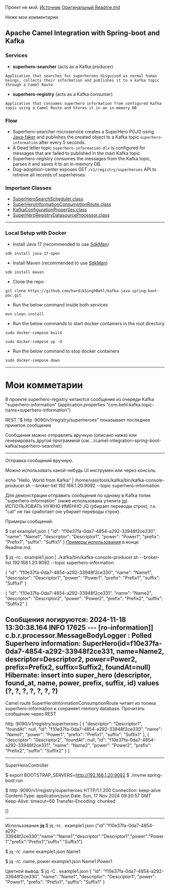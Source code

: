 Проект не мой.
[Источник](https://github.com/hardikSinghBehl/camel-integration-spring-boot-kafka)
[Оригинальный Readme.md](https://github.com/hardikSinghBehl/camel-integration-spring-boot-kafka/Readme.md)

Ниже мои комментарии.

## Apache Camel Integration with Spring-boot and Kafka
### Services
* **superhero-searcher** (acts as a Kafka producer)

```
Application that searches for superheroes disguised as normal human beings, collects their information and publishes it to a kafka topic through a Camel Route
```
* **superhero-registry** (acts as a Kafka consumer)
```
Application that consumes superhero information from configured Kafka topic using a Camel Route and Stores it in an in-memory DB
```
### Flow 
* Superhero-searcher microservice creates a SuperHero POJO using [Java-faker](https://github.com/DiUS/java-faker) and publishes the created object to a Kafka topic `superhero-information` after every 5 seconds.
* A Dead letter topic `superhero-information-dlx` is configured for messages that are failed to published in the main Kafka topic 
* Superhero-registry consumes the messages from the Kafka topic, parses it and saves it to an in-memory DB.
* Dog-adoptiion-center exposes GET `/v1/registry/superheroes` API to retreive all records of superheroes
### Important Classes
* [SuperHeroSearchScheduler.class](https://github.com/hardikSinghBehl/camel-integration-spring-boot-kafka/blob/main/superhero-searcher/src/main/java/com/behl/searcher/route/SuperHeroSearchScheduler.java)
* [SuperHeroInformationConsumptionRoute.class](https://github.com/hardikSinghBehl/camel-integration-spring-boot-kafka/blob/main/superhero-registry/src/main/java/com/behl/registry/route/SuperHeroInformationConsumptionRoute.java)
* [KafkaConfigurationProperties.class](https://github.com/hardikSinghBehl/camel-integration-spring-boot-kafka/blob/main/superhero-searcher/src/main/java/com/behl/searcher/properties/KafkaConfigurationProperties.java)
* [SuperHeroRegistryDatasourceProcessor.class](https://github.com/hardikSinghBehl/camel-integration-spring-boot-kafka/blob/main/superhero-registry/src/main/java/com/behl/registry/processor/SuperHeroRegistryDatasourceProcessor.java)
---

### Local Setup with Docker

* Install Java 17 (recommended to use [SdkMan](https://sdkman.io))

```
sdk install java 17-open
```

* Install Maven (recommended to use [SdkMan](https://sdkman.io))

```
sdk install maven
```
* Clone the repo

```
git clone https://github.com/hardikSinghBehl/kafka-java-spring-boot-poc.git
```

* Run the below command inside both services

```
mvn clean install
```

* Run the below commands to start docker containers in the root directory

```
sudo docker-compose build
```

```
sudo docker-compose up -d
```

* Run the below command to stop docker containers

```
sudo docker-compose down
```

---

# Мои комметарии

В проекте superhero-registry читаются сообщения из очереди Kafka "superhero-information" 
(application.properties "com.behl.kafka.topic-name=superhero-information")

REST "$ http :9090/v1/registry/superheroes" показывает последнее принятое сообщение

Сообщения можно отправлять вручную (описано ниже) или генерировать другой программой 
(см. ../camel-integration-spring-boot-kafka/superhero-searcher)

----------------------------------
Отправка сообщений вручную.

Можно использовать какой-нибудь UI инструмен или через консоль.

echo "Hello, World from Kafka" | /home/vasi/tools/kafka/bin/kafka-console-producer.sh --broker-list 192.168.1.20:9092 --topic superhero-information

Для демонстрации отправить сообщения по одному в Kafka топик "superhero-information" (ниже использована утилита  [jq](https://www.baeldung.com/linux/jq-command-json)). ИСПОЛЬЗОВАТЬ НУЖНО ИМЕННО JQ (убирает переводы строк), т.к. "cat" не так сработает (не убирает переводы строк).

Примеры сообщений:

$ cat example1.json
{
"id": "f10e37fa-0da7-4854-a292-33948f2ce330",
"name": "Name1",
"descriptor": "Descriptor1",
"power": "Power1",
"prefix": "Prefix1",
"suffix": "Suffix1"
}
[Примеры использования](#jq_example) в конце Readme.md.

$ jq -rc . example1.json | ./kafka/bin/kafka-console-producer.sh --broker-list 192.168.1.20:9092 --topic superhero-information


{
"id": "f10e37fa-0da7-4854-a292-33948f2ce330",
"name": "Name1",
"descriptor": "Descriptor1",
"power": "Power1",
"prefix": "Prefix1",
"suffix": "Suffix1"
}

{
"id": "f10e37fa-0da7-4854-a292-33948f2ce331",
"name": "Name2",
"descriptor": "Descriptor2",
"power": "Power2",
"prefix": "Prefix2",
"suffix": "Suffix2"
}


Сообщения логируются:
2024-11-18 13:30:38.164  INFO 17625 --- [ro-information]] c.b.r.processor.MessageBodyLogger        : Polled Superhero information: SuperHero(id=f10e37fa-0da7-4854-a292-33948f2ce331, name=Name2, descriptor=Descriptor2, power=Power2, prefix=Prefix2, suffix=Suffix2, foundAt=null)
Hibernate: insert into super_hero (descriptor, found_at, name, power, prefix, suffix, id) values (?, ?, ?, ?, ?, ?, ?)
--
Camel route SuperHeroInformationConsumptionRoute читает из топика superhero-information и сохраняет memory database. Прочитать сообщение через REST 

http :9090/v1/registry/superheroes
[
{
"descriptor": "Descriptor1",
"foundAt": null,
"id": "f10e37fa-0da7-4854-a292-33948f2ce330",
"name": "Name1",
"power": "Power1",
"prefix": "Prefix1",
"suffix": "Suffix1"
},
{
"descriptor": "Descriptor2",
"foundAt": null,
"id": "f10e37fa-0da7-4854-a292-33948f2ce331",
"name": "Name2",
"power": "Power2",
"prefix": "Prefix2",
"suffix": "Suffix2"
}
]

----------------------------------

SuperHeroController

$ export BOOTSTRAP_SERVERS=http://192.168.1.20:9092
$ ./mvnw spring-boot:run

$ http :9090/v1/registry/superheroes
HTTP/1.1 200
Connection: keep-alive
Content-Type: application/json
Date: Sun, 17 Nov 2024 09:20:57 GMT
Keep-Alive: timeout=60
Transfer-Encoding: chunked

[]

------------------------
<a id="jq_example"></a>
Использование __jq__
$ jq -rc . example1.json
{"id":"f10e37fa-0da7-4854-a292-33948f2ce330","name":"Name1","descriptor":"Descriptor1","power":"Power1","prefix":"Prefix1","suffix":"Suffix1"}

$ jq -rc .name example1.json
Name1

$ jq -rc .name,.power example1.json
Name1
Power1

Цветной вывод:
$ jq -C . example1.json
{
"id": "f10e37fa-0da7-4854-a292-33948f2ce330",
"name": "Name1",
"descriptor": "Descriptor1",
"power": "Power1",
"prefix": "Prefix1",
"suffix": "Suffix1"
}

